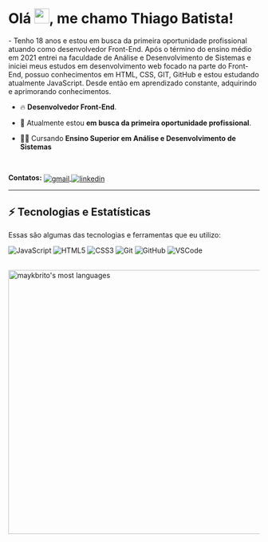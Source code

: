 # Olá <img src="https://raw.githubusercontent.com/kaueMarques/kaueMarques/master/hi.gif" width="30" />, me chamo Thiago Batista!</h1>
<p align="left">   
- Tenho 18 anos e estou em busca da primeira oportunidade profissional atuando como desenvolvedor Front-End. Após o término do ensino médio em 2021 entrei na faculdade de Análise e Desenvolvimento de Sistemas e iniciei meus estudos em desenvolvimento web focado na parte do Front-End, possuo conhecimentos em HTML, CSS, GIT, GitHub e estou estudando atualmente JavaScript. Desde então em aprendizado constante, adquirindo e aprimorando conhecimentos.

- 🔥 **Desenvolvedor Front-End**.

- 🔭 Atualmente estou **em busca da primeira oportunidade profissional**.
  
- 👨‍💻 Cursando **Ensino Superior em Análise e Desenvolvimento de Sistemas**
  
<br>
  
**Contatos:** <a href="mailto: tsb.thiagobatista@gmail.com" target="_blank">
  <img align="center" src="https://img.shields.io/badge/Gmail-000?style=for-the-badge&logo=gmail&logoColor=red" alt="gmail"/>
</a>
 <a href="https://www.linkedin.com/in/thiago-santos-batista/" target="_blank">
  <img align="center" src="https://img.shields.io/badge/LinkedIn-000?style=for-the-badge&logo=linkedin&logoColor=blue" alt="linkedin"/>
</a>

<hr>

## ⚡ Tecnologias e Estatísticas

Essas são algumas das tecnologias e ferramentas que eu utilizo:

![JavaScript](https://img.shields.io/badge/JavaScript-000?style=for-the-badge&logo=javascript&logoColor=F7DF1E)
![HTML5](https://img.shields.io/badge/HTML5-000?style=for-the-badge&logo=html5&logoColor=red)
![CSS3](https://img.shields.io/badge/CSS3-000?style=for-the-badge&logo=css3&logoColor=blue)
![Git](https://img.shields.io/badge/Git-000?style=for-the-badge&logo=git&logoColor=red)
![GitHub](https://img.shields.io/badge/GitHub-000?style=for-the-badge&logo=github&logoColor=white)
![VSCode](https://img.shields.io/badge/Visual_Studio_Code-000?style=for-the-badge&logo=visual%20studio%20code&logoColor=blue)
<br><br>
<p align="left">
<img width="530em" src="https://github-readme-stats.vercel.app/api/top-langs/?username=ThiagoSantosBatista&layout=compact&theme=vision-friendly-dark" alt="maykbrito's most languages"/>
</p>




